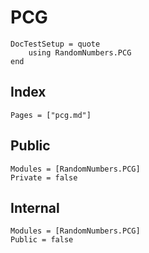 # PCG

```@meta
DocTestSetup = quote
    using RandomNumbers.PCG
end
```

## Index
```@index
Pages = ["pcg.md"]
```

## Public
```@autodocs
Modules = [RandomNumbers.PCG]
Private = false
```

## Internal
```@autodocs
Modules = [RandomNumbers.PCG]
Public = false
```
